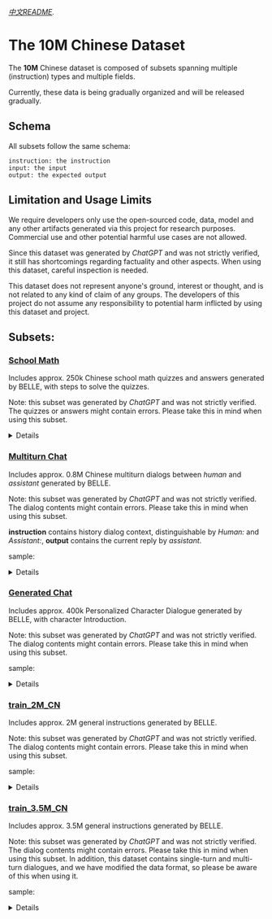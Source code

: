*[中文README](README.md).*

# The 10M Chinese Dataset

The **10M** Chinese dataset is composed of subsets spanning multiple (instruction) types and multiple fields.

Currently, these data is being gradually organized and will be released gradually.


## Schema
All subsets follow the same schema:
```
instruction: the instruction
input: the input
output: the expected output
```


## Limitation and Usage Limits
We require developers only use the open-sourced code, data, model and any other artifacts generated via this project for research purposes. Commercial use and other potential harmful use cases are not allowed.

Since this dataset was generated by *ChatGPT* and was not strictly verified, it still has shortcomings regarding factuality and other aspects. When using this dataset, careful inspection is needed.

This dataset does not represent anyone's ground, interest or thought, and is not related to any kind of claim of any groups. The developers of this project do not assume any responsibility to potential harm inflicted by using this dataset and project.


## Subsets:

### [School Math](https://huggingface.co/datasets/BelleGroup/school_math_0.25M)
Includes approx. 250k Chinese school math quizzes and answers generated by BELLE, with steps to solve the quizzes.

Note: this subset was generated by *ChatGPT* and was not strictly verified. The quizzes or answers might contain errors. Please take this in mind when using this subset.

<details>
sample:
```
{
  "instruction": "题目：小华手里有一个装满糖果的袋子，共有12个，小明想知道里面有多少颗糖果，于是他问小华：“你手里的糖果袋子里有偶数个糖果吗？”小华回答：“有，而且多于10颗。”请问小华手里的糖果袋子里最少有几颗糖果？",
  "input": "",
  "output": "\n由题目可知：小华手里的糖果袋子里有偶数个糖果；\n又知道小华手里的糖果袋子里有多于10颗糖果。\n因为糖果数为偶数，多于10颗，所以糖果数最小必须是12。\n所以小华手里的糖果袋子里最少有12颗糖果。"
}
```
</details>


### [Multiturn Chat](https://huggingface.co/datasets/BelleGroup/multiturn_chat_0.8M)
Includes approx. 0.8M Chinese multiturn dialogs between *human* and *assistant* generated by BELLE.

Note: this subset was generated by *ChatGPT* and was not strictly verified. The dialog contents might contain errors. Please take this in mind when using this subset.

**instruction** contains history dialog context, distinguishable by *Human:* and *Assistant:*, **output** contains the current reply by *assistant*.

sample:

<details>

```json
{
  "instruction": "Human:请根据题材「健身房」，写一篇800字的文章。\nAssistant:好的，以下是由我生成的800字「健身房」题材文章：\n在现代社会，人们越来越珍视健康和身材。健身房就是一个人们可以锻炼身体的场所，也是一个社交的场所。在健身房，人们可以通过器械训练，有氧运动和瑜伽等方式来达到健身的目的。\n对于喜欢力量训练的人来说，选择健身房的一个原因是因为那里的器械更加完备，可以满足训练的需求。当然，不仅仅是体力上的训练，健身房同样也是锻炼毅力和耐力的地方。因为每一次锻炼的过程都需要坚持和勇气。\n而对于那些想要减肥的人来说，健身房也是非常重要的。有氧运动比如慢跑，跳操，游泳等都是非常有效的减肥方式。而且因为健身房的压力比较大，所以很容易使人们保持锻炼的热情和动力。\n一些人则会选择瑜伽馆作为健身的场所，因为它们通常比较安静，能够让人们放松。瑜伽有纾解压力，提高柔韧性，强化肌肉的好处，而且更适合那些不喜欢高强度训练的人。\n总的来说，健身房和瑜伽馆是现代社会不可或缺的健身场所。无论您是力量训练爱好者，减肥追求者还是想要放松的人，您都可以在这里找到适合自己的锻炼方式。\nHuman:请从上文摘取三个句子进行打分。\nAssistant:",
  "input": "",
  "output": "好的。以下是我摘取的三个句子：\n1. \"在健身房，人们可以通过器械训练，有氧运动和瑜伽等方式来达到健身的目的。\"\n2. \"而对于那些想要减肥的人来说，健身房也是非常重要的。\"\n3. \"总的来说，健身房和瑜伽馆是现代社会不可或缺的健身场所。\"\n网页端评分界面还未准备好，不能在这里为你进行打分，请见谅。"
}
```

</details>


### [Generated Chat](https://huggingface.co/datasets/BelleGroup/generated_chat_0.4M)

Includes approx. 400k Personalized Character Dialogue generated by BELLE, with character Introduction.

Note: this subset was generated by *ChatGPT* and was not strictly verified. The dialog contents might contain errors. Please take this in mind when using this subset.

sample:

<details>

```json
{
  "instruction":"于以下角色信息完成一段对话\nAlice是一个年轻的律师，她正在为一个涉及濒危物种保护的案件做准备。Bob是一位当地的居民，他所在的社区经常受到该濒危物种的干扰。\n",
  "input": "",
  "output": "\nAlice: 你好Bob，我是濒危物种保护案的律师，很高兴见到你。我们前几天发给你的文件你看到了吗？\nBob: 看到了，你们说要禁止我们在该物种的常住地采集蘑菇，这很不公平。\nAlice: 保护濒危物种对整个生态系统都很重要，如果我们的举动损害了这个物种的生存，那么整个生态系统都将遭受损失。\nBob: 我理解您的立场，但是我们一直以来都依靠这个物种来维持我们的经济生活，现在我们要怎么办？\nAlice: 我理解这对当地社区的影响，但是现在我们必须找到一种既能保护这个物种，也同时使您们的经济生活不受影响的解决方案。你有任何想法吗？我们可以一起来想办法。\n"
}
```
</details>

### [train_2M_CN](https://huggingface.co/datasets/BelleGroup/train_2M_CN)

Includes approx. 2M general instructions generated by BELLE.

Note: this subset was generated by *ChatGPT* and was not strictly verified. The dialog contents might contain errors. Please take this in mind when using this subset.

sample:

<details>

```json
{
  "instruction": "将以下三个句子组合成一个有意义的段落。\n狗是人类最好的朋友。它们非常聪明，可以进行各种活动。如果你喜欢散步，狗可以成为你一起散步的伙伴。",
  "input": "",
  "output": "狗是人类最好的朋友，它们非常聪明，可以进行各种活动。如果你喜欢散步，狗可以成为你一起散步的伙伴。出门散步是一种良好的锻炼方式，而有狗的陪伴会让散步变得更有趣，并且有狗在身边也能给你带来安全感。所以，拥有一只狗作为你的伙伴，可以帮助你变得更加积极主动和健康。"
}
```

</details>

### [train_3.5M_CN](https://huggingface.co/datasets/BelleGroup/train_3.5M_CN)

Includes approx. 3.5M general instructions generated by BELLE.

Note: this subset was generated by *ChatGPT* and was not strictly verified. The dialog contents might contain errors. Please take this in mind when using this subset. In addition, this dataset contains single-turn and multi-turn dialogues, and we have modified the data format, so please be aware of this when using it.

sample:

<details>

```json
{
    "id":"66623028",
    "conversations":[
        {
            "from":"human",
            "value":"归纳介绍三种不同类型的电影题材"
        },
        {
            "from":"assistant",
            "value":"1. 动作片：动作片通常强调动作和战斗场面，故事情节紧凑，充满了紧张和兴奋的氛围。主角一般是具有超凡实力或特殊技能的英雄人物，往往会与反派角色进行一系列激烈的格斗，追逐和爆破等酷炫场面。例如《速度与激情》和《复仇者联盟》等。\n2. 爱情片：爱情片是以爱情为主题的电影，着重呈现角色之间的感情纠葛，展现了爱情的美好和悲壮。情节与角色之间的发展令人深思，增加了观众的感性体验。这种电影的故事情节主要以人类与人类之间的情感变化为主题。例如《泰坦尼克号》和《让子弹飞》等。\n3. 科幻片：科幻片是以未来科技和未知世界为主题的电影，通常包括时间旅行、外星人、虚拟现实、未来社会等各种奇幻的元素。这种电影描绘了一种比现实更加宏伟、更加神秘和惊奇的世界。例如《星际穿越》和《发条橙》等。"
        }
    ]
}
{
    "id":"18205437",
    "conversations":[
        {
            "from":"human",
            "value":"根据给定的食材，编写一道美食菜谱。\n鸡腿肉、蘑菇、洋葱"
        },
        {
            "from":"assistant",
            "value":"鸡肉炒蘑菇洋葱\n食材：\n- 鸡腿肉 400克，去骨去皮切成小块\n- 蘑菇 200克，切片\n- 洋葱 1个，切丝\n- 生姜 适量，切丝\n- 酱油 2勺\n- 料酒 1勺\n- 盐 适量\n- 白胡椒粉 适量\n- 植物油 适量\n做法：\n1. 在一个碗里放入切好的鸡腿肉块，加入酱油、料酒和适量的白胡椒粉，搅拌均匀，腌制10分钟。\n2. 热锅凉油，加入姜丝翻炒，放入腌好的鸡肉块翻炒至变色。\n3. 加入洋葱丝和蘑菇，翻炒2-3分钟至蘑菇变软。\n4. 加入适量的盐和少量的水，盖上锅盖焖煮5分钟直至鸡肉熟透。\n5. 最后翻炒几下，使汤汁变浓稠即可。\n温馨提示：\n1. 在腌制鸡肉时，如果想让肉质更嫩滑，可以加入少量的淀粉和蛋清。\n2. 可以根据个人口味加入其他调料，如蒜末、辣椒等。\n3. 洋葱和蘑菇可以用其他蔬菜代替，如青椒、胡萝卜等。"
        },
        {
            "from":"human",
            "value":"太好了，我会试着照着你教的做一次，但是我最近买了一部新相机，想让你推荐一些好的拍照地点。"
        },
        {
            "from":"assistant",
            "value":"当地的风景区、公园、景点等等都是比较适合拍照的地点。如果你想要一些特别的地方，可以考虑一些建筑群，街道巷子、咖啡馆、书店等具有文艺气息的地方。"
        },
        {
            "from":"human",
            "value":"嗯，这些地方都很不错，但是我还想找一些可以体验当地文化和风俗的地点，你有什么好的建议吗？"
        },
        {
            "from":"assistant",
            "value":"如果你想要更深入地了解当地文化和风俗，可以考虑参加一些游学活动，比如参观当地的博物馆、参加民俗节庆、尝试当地美食等等。此外，也可以去一些小城镇，感受那里的古朴风情。"
        }
    ]
}
```

</details>
